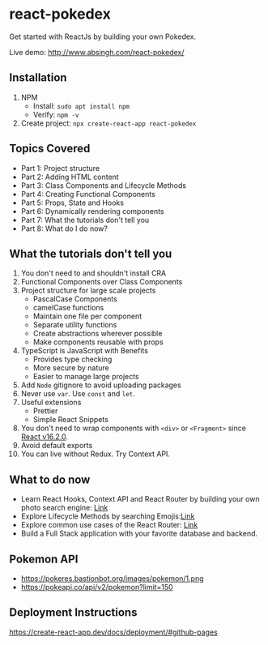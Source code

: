 # react-pokedex

Get started with ReactJs by building your own Pokedex.

Live demo: <http://www.absingh.com/react-pokedex/>

## Installation

1. NPM
   - Install: `sudo apt install npm`
   - Verify: `npm -v`
1. Create project: `npx create-react-app react-pokedex`

## Topics Covered

- Part 1: Project structure
- Part 2: Adding HTML content
- Part 3: Class Components and Lifecycle Methods
- Part 4: Creating Functional Components
- Part 5: Props, State and Hooks
- Part 6: Dynamically rendering components
- Part 7: What the tutorials don't tell you
- Part 8: What do I do now?

## What the tutorials don't tell you

1. You don't need to and shouldn't install CRA
1. Functional Components over Class Components
1. Project structure for large scale projects
   - PascalCase Components
   - camelCase functions
   - Maintain one file per component
   - Separate utility functions
   - Create abstractions wherever possible
   - Make components reusable with props
1. TypeScript is JavaScript with Benefits
   - Provides type checking
   - More secure by nature
   - Easier to manage large projects
1. Add `Node` gitignore to avoid uploading packages
1. Never use `var`. Use `const` and `let`.
1. Useful extensions
   - Prettier
   - Simple React Snippets
1. You don't need to wrap components with `<div>` or `<Fragment>` since [React v16.2.0](https://reactjs.org/blog/2017/11/28/react-v16.2.0-fragment-support.html).
1. Avoid default exports
1. You can live without Redux. Try Context API.

## What to do now

- Learn React Hooks, Context API and React Router by building your own photo search engine: [Link](https://github.com/Yog9/SnapShot)
- Explore Lifecycle Methods by searching Emojis:[Link](https://github.com/ahfarmer/emoji-search)
- Explore common use cases of the React Router: [Link](https://github.com/clintonwoo/hackernews-react-graphql)
- Build a Full Stack application with your favorite database and backend.

## Pokemon API

- https://pokeres.bastionbot.org/images/pokemon/1.png
- https://pokeapi.co/api/v2/pokemon?limit=150

## Deployment Instructions

<https://create-react-app.dev/docs/deployment/#github-pages>
